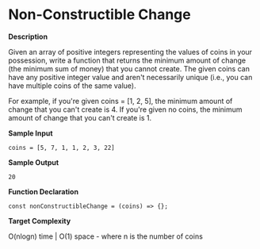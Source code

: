# Non-Constructible Change

**Description**

Given an array of positive integers representing the values of coins in your
possession, write a function that returns the minimum amount of change (the
minimum sum of money) that you cannot create. The given coins can have
any positive integer value and aren't necessarily unique (i.e., you can have
multiple coins of the same value).

For example, if you're given coins = [1, 2, 5], the minimum
amount of change that you can't create is 4. If you're given no
coins, the minimum amount of change that you can't create is 1.

**Sample Input**

```
coins = [5, 7, 1, 1, 2, 3, 22]
```

**Sample Output**

```
20
```

**Function Declaration**

```
const nonConstructibleChange = (coins) => {};
```

**Target Complexity**

O(nlogn) time | O(1) space - where n is the number of coins
